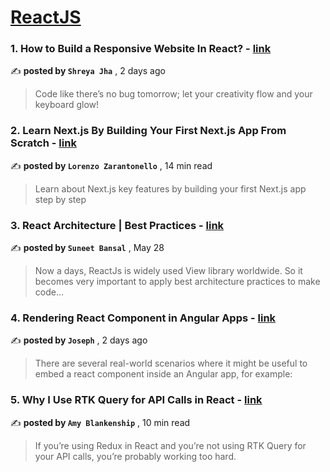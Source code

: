 
<h1><a href=https://medium.com/tag/reactjs/recommended target="_blank" rel="noopener noreferrer">ReactJS</a></h1>
<h3>1. How to Build a Responsive Website In React? - <a href=https://medium.com/@shreyaj/how-to-build-a-responsive-website-in-react-23135969c78f?source=tag_recommended_feed---------0-84----------reactjs----------3086cd73_a052_463a_b580_365b00e59361------- target="_blank" rel="noopener noreferrer">link</a></h3>

✍️ **posted by `Shreya Jha`** <date> , 2 days ago</date>

<blockquote>Code like there’s no bug tomorrow; let your creativity flow and your keyboard glow!</blockquote>

<h3>2. Learn Next.js By Building Your First Next.js App From Scratch - <a href=https://medium.com/gitconnected/learn-next-js-by-building-your-first-next-js-app-from-scratch-8ec7cc93a9cb?source=tag_recommended_feed---------1-107----------reactjs----------3086cd73_a052_463a_b580_365b00e59361------- target="_blank" rel="noopener noreferrer">link</a></h3>

✍️ **posted by `Lorenzo Zarantonello`** <date> , 14 min read</date>

<blockquote>Learn about Next.js key features by building your first Next.js app step by step</blockquote>

<h3>3. React Architecture | Best Practices - <a href=https://medium.com/@bansal.suneet/react-architecture-best-practices-31102b78c038?source=tag_recommended_feed---------2-85----------reactjs----------3086cd73_a052_463a_b580_365b00e59361------- target="_blank" rel="noopener noreferrer">link</a></h3>

✍️ **posted by `Suneet Bansal`** <date> , May 28</date>

<blockquote>Now a days, ReactJs is widely used View library worldwide. So it becomes very important to apply best architecture practices to make code…</blockquote>

<h3>4. Rendering React Component in Angular Apps - <a href=https://medium.com/@joseph5/rendering-react-component-in-angular-apps-9154fa3198d1?source=tag_recommended_feed---------3-84----------reactjs----------3086cd73_a052_463a_b580_365b00e59361------- target="_blank" rel="noopener noreferrer">link</a></h3>

✍️ **posted by `Joseph`** <date> , 2 days ago</date>

<blockquote>There are several real-world scenarios where it might be useful to embed a react component inside an Angular app, for example:</blockquote>

<h3>5. Why I Use RTK Query for API Calls in React - <a href=https://medium.com/codex/why-i-use-rtk-query-for-api-calls-in-react-fee9e2a4538?source=tag_recommended_feed---------4-107----------reactjs----------3086cd73_a052_463a_b580_365b00e59361------- target="_blank" rel="noopener noreferrer">link</a></h3>

✍️ **posted by `Amy Blankenship`** <date> , 10 min read</date>

<blockquote>If you’re using Redux in React and you’re not using RTK Query for your API calls, you’re probably working too hard.</blockquote>

